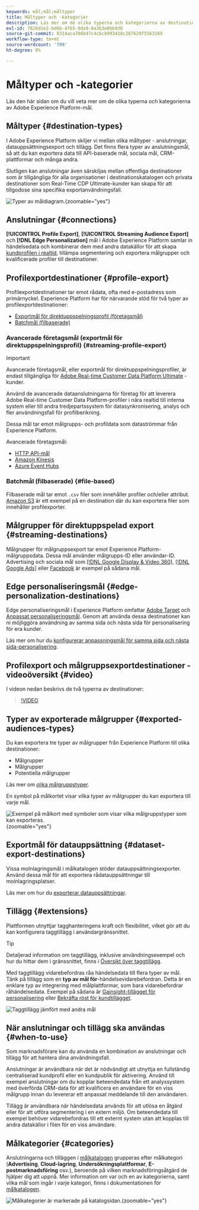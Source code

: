 ```yaml
---
keywords: mål;mål;måltyper
title: Måltyper och -kategorier
description: Läs mer om de olika typerna och kategorierna av destinationer i Adobe Experience Platform.
exl-id: 7826d1e2-bd6b-4f65-9da9-0a3b3e8bb93b
source-git-commit: 8314aca706b47c4cbcb993418c287629f5563189
workflow-type: tm+mt
source-wordcount: '799'
ht-degree: 0%

---
```


# Måltyper och -kategorier

Läs den här sidan om du vill veta mer om de olika typerna och kategorierna av Adobe Experience Platform-mål.

## Måltyper {#destination-types}

I Adobe Experience Platform skiljer vi mellan olika måltyper - anslutningar, datauppsättningsexport och tillägg. Det finns flera typer av anslutningsmål, så att du kan exportera data till API-baserade mål, sociala mål, CRM-plattformar och många andra.

Slutligen kan anslutningar även särskiljas mellan offentliga destinationer som är tillgängliga för alla organisationer i destinationskatalogen och privata destinationer som Real-Time CDP Ultimate-kunder kan skapa för att tillgodose sina specifika exportanvändningsfall.

![Typer av måldiagram.](./assets/destination-types/types-of-destinations-no-highlight.png "Typer av destinationsdiagram."){zoomable="yes"}

## Anslutningar {#connections}

**[!UICONTROL Profile Export]**, **[!UICONTROL Streaming Audience Export]** och **[!DNL Edge Personalization]** mål i Adobe Experience Platform samlar in händelsedata och kombinerar dem med andra datakällor för att skapa [kundprofilen i realtid](../profile/home.md), tillämpa segmentering och exportera målgrupper och kvalificerade profiler till destinationer.

## Profilexportdestinationer {#profile-export}

Profilexportdestinationer tar emot rådata, ofta med e-postadress som primärnyckel. Experience Platform har för närvarande stöd för två typer av profilexportdestinationer:

* [Exportmål för direktuppspelningsprofil (företagsmål)](#streaming-profile-export)
* [Batchmål (filbaserade)](#file-based)

### Avancerade företagsmål (exportmål för direktuppspelningsprofil) {#streaming-profile-export}

>[!IMPORTANT]
>
>Avancerade företagsmål, eller exportmål för direktuppspelningsprofiler, är endast tillgängliga för [Adobe Real-time Customer Data Platform Ultimate](https://helpx.adobe.com/legal/product-descriptions/real-time-customer-data-platform.html) -kunder.

Använd de avancerade dataanslutningarna för företag för att leverera Adobe Real-time Customer Data Platform-profiler i nära realtid till interna system eller till andra tredjepartssystem för datasynkronisering, analys och fler användningsfall för profilberikning.

Dessa mål tar emot målgrupps- och profildata som dataströmmar från Experience Platform.

Avancerade företagsmål:

* [HTTP API-mål](catalog/streaming/http-destination.md)
* [Amazon Kinesis](catalog/cloud-storage/amazon-kinesis.md)
* [Azure Event Hubs](catalog/cloud-storage/azure-event-hubs.md)

### Batchmål (filbaserade) {#file-based}

Filbaserade mål tar emot `.csv` filer som innehåller profiler och/eller attribut. [Amazon S3](catalog/cloud-storage/amazon-s3.md) är ett exempel på en destination där du kan exportera filer som innehåller profilexporter.

## Målgrupper för direktuppspelad export {#streaming-destinations}

Målgrupper för målgruppsexport tar emot Experience Platform-målgruppsdata. Dessa mål använder målgrupps-ID eller användar-ID. Advertising och sociala mål som [[!DNL Google Display & Video 360]](catalog/advertising/google-dv360.md), [[!DNL Google Ads]](catalog/advertising/google-ads-destination.md) eller [Facebook](catalog/social/facebook.md) är exempel på sådana mål.

## Edge personaliseringsmål {#edge-personalization-destinations}

Edge personaliseringsmål i Experience Platform omfattar [Adobe Target](/help/destinations/catalog/personalization/adobe-target-connection.md) och [Anpassat personaliseringsmål](/help/destinations/catalog/personalization/custom-personalization.md). Genom att använda dessa destinationer kan ni möjliggöra användning av samma sida och nästa sida för personalisering för era kunder.

Läs mer om hur du [konfigurerar anpassningsmål för samma sida och nästa sida-personalisering](/help/destinations/ui/activate-edge-personalization-destinations.md).

## Profilexport och målgruppsexportdestinationer - videoöversikt {#video}

I videon nedan beskrivs de två typerna av destinationer:

>[!VIDEO](https://video.tv.adobe.com/v/29707?quality=12)

## Typer av exporterade målgrupper {#exported-audiences-types}

Du kan exportera tre typer av målgrupper från Experience Platform till olika destinationer:

* Målgrupper
* Målgrupper
* Potentiella målgrupper

Läs mer om [olika målgruppstyper](/help/segmentation/ui/account-audiences.md#terminology).

En symbol på målkortet visar vilka typer av målgrupper du kan exportera till varje mål.

![Exempel på målkort med symboler som visar vilka målgruppstyper som kan exporteras.](/help/destinations/assets/destination-types/types-of-audiences.png "Exempel på målkort med symboler som visar vilka målgruppstyper som kan exporteras."){zoomable="yes"}


## Exportmål för datauppsättning {#dataset-export-destinations}

Vissa molnlagringsmål i målkatalogen stöder datauppsättningsexporter. Använd dessa mål för att exportera rådatauppsättningar till molnlagringsplatser.

Läs mer om hur du [exporterar datauppsättningar](/help/destinations/ui/export-datasets.md).

## Tillägg {#extensions}

Plattformen utnyttjar tagghanteringens kraft och flexibilitet, vilket gör att du kan konfigurera taggtillägg i användargränssnittet.

>[!TIP]
>
>Detaljerad information om taggtillägg, inklusive användningsexempel och hur du hittar dem i gränssnittet, finns i [Översikt över taggtillägg](./catalog/launch-extensions/overview.md).

Med taggtillägg vidarebefordras råa händelsedata till flera typer av mål. Tänk på tillägg som en **typ av mål för**-händelsevidarebefordran. Detta är en enklare typ av integrering med målplattformar, som bara vidarebefordrar råhändelsedata. Exempel på sådana är [Gainsight-tillägget för personalisering](./catalog/personalization/gainsight.md) eller [Bekräfta röst för kundtillägget](./catalog/voice/confirmit-digital-feedback.md).

![Taggtillägg jämfört med andra mål](./assets/common/launch-and-other-destinations.png)

## När anslutningar och tillägg ska användas {#when-to-use}

Som marknadsförare kan du använda en kombination av anslutningar och tillägg för att hantera dina användningsfall.

Anslutningar är användbara när det är nödvändigt att utnyttja en fullständig centraliserad kundprofil eller en kundpublik för aktivering. Använd till exempel anslutningar om du kopplar beteendedata från ett analyssystem med överförda CRM-data för att kvalificera en användare för en viss målgrupp innan du levererar ett anpassat meddelande till den användaren.

Tillägg är användbara när händelsedata används för att utlösa en åtgärd eller för att utföra segmentering i en extern miljö. Om beteendedata till exempel behöver vidarebefordras till ett externt system utan att kopplas till andra datakällor i filen för en viss användare.

## Målkategorier {#categories}

Anslutningarna och tilläggen i [målkatalogen](https://platform.adobe.com/destination/catalog) grupperas efter målkategori (**Advertising**, **Cloud-lagring**, **Undersökningsplattformar**, **E-postmarknadsföring** osv.), beroende på vilken marknadsföringsåtgärd de hjälper dig att uppnå. Mer information om var och en av kategorierna, samt vilka mål som ingår i varje kategori, finns i dokumentationen för [målkatalogen](./catalog/overview.md).

![Målkategorier är markerade på katalogsidan.](./assets/destination-types/destination-categories-menu.png "Målkategorier är markerade på katalogsidan."){zoomable="yes"}
